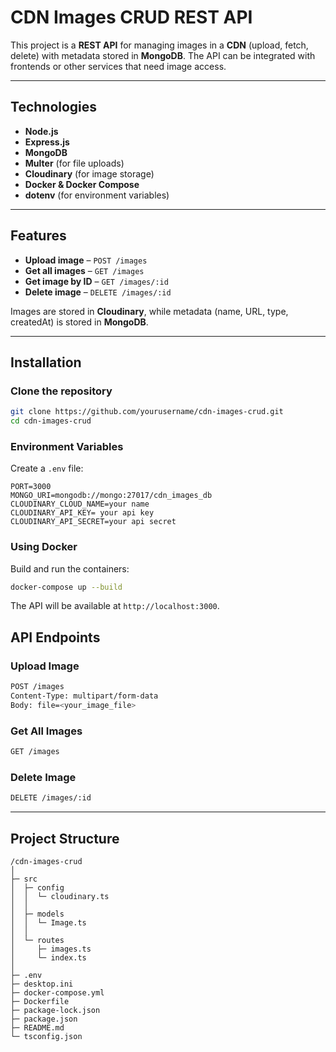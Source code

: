 # CDN Images CRUD REST API

This project is a **REST API** for managing images in a **CDN** (upload, fetch, delete) with metadata stored in **MongoDB**. The API can be integrated with frontends or other services that need image access.

---

## Technologies

- **Node.js**
- **Express.js**
- **MongoDB**
- **Multer** (for file uploads)
- **Cloudinary** (for image storage)
- **Docker & Docker Compose**
- **dotenv** (for environment variables)

---

## Features

- **Upload image** – `POST /images`
- **Get all images** – `GET /images`
- **Get image by ID** – `GET /images/:id`
- **Delete image** – `DELETE /images/:id`

Images are stored in **Cloudinary**, while metadata (name, URL, type, createdAt) is stored in **MongoDB**.

---

## Installation

### Clone the repository

```bash
git clone https://github.com/yourusername/cdn-images-crud.git
cd cdn-images-crud
```

### Environment Variables

Create a `.env` file:

```env
PORT=3000
MONGO_URI=mongodb://mongo:27017/cdn_images_db
CLOUDINARY_CLOUD_NAME=your name
CLOUDINARY_API_KEY= your api key
CLOUDINARY_API_SECRET=your api secret
```

### Using Docker

Build and run the containers:

```bash
docker-compose up --build
```

The API will be available at `http://localhost:3000`.

## API Endpoints

### Upload Image

```bash
POST /images
Content-Type: multipart/form-data
Body: file=<your_image_file>
```

### Get All Images

```bash
GET /images
```

### Delete Image

```bash
DELETE /images/:id
```

---

## Project Structure

```
/cdn-images-crud
│
├─ src
│  ├─ config
│  │  └─ cloudinary.ts
│  │
│  ├─ models
│  │  └─ Image.ts
│  │
│  └─ routes
│     ├─ images.ts
│     └─ index.ts
│
├─ .env
├─ desktop.ini
├─ docker-compose.yml
├─ Dockerfile
├─ package-lock.json
├─ package.json
├─ README.md
└─ tsconfig.json
```
